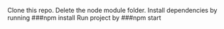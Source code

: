 Clone this repo.
Delete the node module folder.
Install dependencies by running ###npm install
Run project by ###npm start
